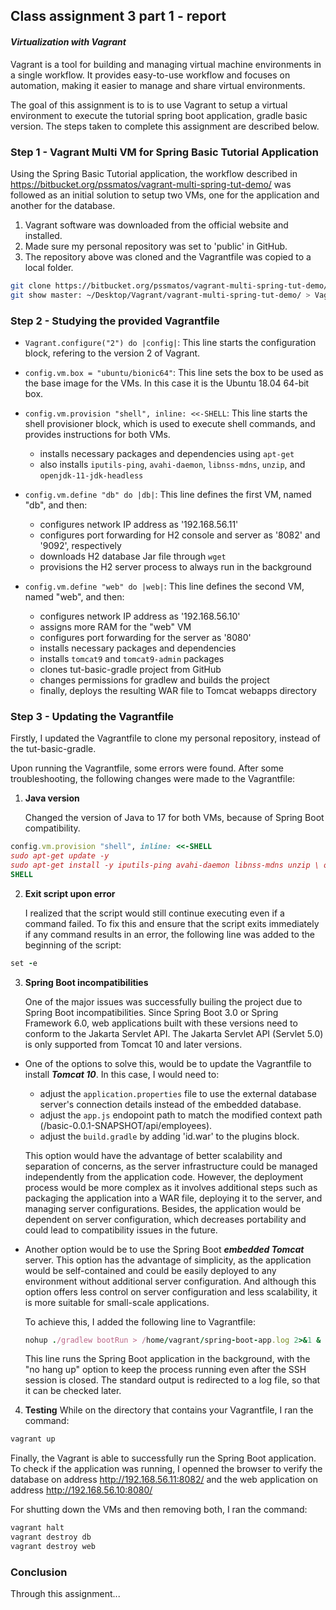 ## Class assignment 3 part 1 - report
#### *Virtualization with Vagrant*
Vagrant is a tool for building and managing virtual machine environments in a single workflow. It provides easy-to-use workflow and focuses on automation, making it easier to manage and share virtual environments.

The goal of this assignment is to is to use Vagrant to setup a virtual environment to execute the tutorial spring boot application, gradle basic version.
The steps taken to complete this assignment are described below.

### Step 1 - Vagrant Multi VM for Spring Basic Tutorial Application
Using the Spring Basic Tutorial application, the workflow described in https://bitbucket.org/pssmatos/vagrant-multi-spring-tut-demo/ was followed as an initial solution to setup two VMs, one for the application and another for the database.

1. Vagrant software was downloaded from the official website and installed.
2. Made sure my personal repository was set to 'public' in GitHub.
3. The repository above was cloned and the Vagrantfile was copied to a local folder.
```bash
git clone https://bitbucket.org/pssmatos/vagrant-multi-spring-tut-demo/
git show master: ~/Desktop/Vagrant/vagrant-multi-spring-tut-demo/ > Vagrantfile
```

### Step 2 - Studying the provided Vagrantfile
- `Vagrant.configure("2") do |config|`: This line starts the configuration block, refering to the version 2 of Vagrant.


- `config.vm.box = "ubuntu/bionic64"`: This line sets the box to be used as the base image for the VMs. In this case it is the Ubuntu 18.04 64-bit box.


- `config.vm.provision "shell", inline: <<-SHELL`: This line starts the shell provisioner block, which is used to execute shell commands, and provides instructions for both VMs.
  - installs necessary packages and dependencies using `apt-get`
  - also installs `iputils-ping`, `avahi-daemon`, `libnss-mdns`, `unzip`, and `openjdk-11-jdk-headless`


- `config.vm.define "db" do |db|`: This line defines the first VM, named "db", and then:
  - configures network IP address as '192.168.56.11'
  - configures port forwarding for H2 console and server as '8082' and '9092', respectively
  - downloads H2 database Jar file through `wget`
  - provisions the H2 server process to always run in the background


- `config.vm.define "web" do |web|`: This line defines the second VM, named "web", and then:
  - configures network IP address as '192.168.56.10'
  - assigns more RAM for the "web" VM
  - configures port forwarding for the server as '8080'
  - installs necessary packages and dependencies
  - installs `tomcat9` and `tomcat9-admin` packages
  - clones tut-basic-gradle project from GitHub
  - changes permissions for gradlew and builds the project
  - finally, deploys the resulting WAR file to Tomcat webapps directory



### Step 3 - Updating the Vagrantfile
Firstly, I updated the Vagrantfile to clone my personal repository, instead of the tut-basic-gradle.

Upon running the Vagrantfile, some errors were found. After some troubleshooting, the following changes were made to the Vagrantfile:
1. **Java version**

   Changed the version of Java to 17 for both VMs, because of Spring Boot compatibility.
```ruby
config.vm.provision "shell", inline: <<-SHELL
sudo apt-get update -y
sudo apt-get install -y iputils-ping avahi-daemon libnss-mdns unzip \ openjdk-17-jdk-headless
SHELL
```

2. **Exit script upon error**

   I realized that the script would still continue executing even if a command failed. To fix this and ensure that the script exits immediately if any command results in an error, the following line was added to the beginning of the script:
```ruby
set -e
```

3. **Spring Boot incompatibilities**

   One of the major issues was successfully builing the project due to Spring Boot incompatibilities. Since Spring Boot 3.0 or Spring Framework 6.0, web applications built with these versions need to conform to the Jakarta Servlet API. The Jakarta Servlet API (Servlet 5.0) is only supported from Tomcat 10 and later versions.

- One of the options to solve this, would be to update the Vagrantfile to install _**Tomcat 10**_. In this case, I would need to:
  - adjust the `application.properties` file to use the external database server's connection details instead of the embedded database.
  - adjust the `app.js` endopoint path to match the modified context path (/basic-0.0.1-SNAPSHOT/api/employees).
  - adjust the `build.gradle` by adding 'id.war' to the plugins block.
  
  This option would have the advantage of better scalability and separation of concerns, as the server infrastructure could be managed independently from the application code. However, the deployment process would be more complex as it involves additional steps such as packaging the application into a WAR file, deploying it to the server, and managing server configurations. Besides, the application would be dependent on server configuration, which decreases portability and could lead to compatibility issues in the future.


- Another option would be to use the Spring Boot _**embedded Tomcat**_ server. This option has the advantage of simplicity, as the application would be self-contained and could be easily deployed to any environment without additional server configuration. And although this option offers less control on server configuration and less scalability, it is more suitable for small-scale applications.

  To achieve this, I added the following line to Vagrantfile:
  ```ruby
  nohup ./gradlew bootRun > /home/vagrant/spring-boot-app.log 2>&1 &
  ```
  This line runs the Spring Boot application in the background, with the "no hang up" option to keep the process running even after the SSH session is closed. The standard output is redirected to a log file, so that it can be checked later.

4. **Testing**
While on the directory that contains your Vagrantfile, I ran the command:
```bash
vagrant up
```

Finally, the Vagrant is able to successfully run the Spring Boot application. To check if the application was running, I openned the browser to verify the database on address http://192.168.56.11:8082/ and the web application on address http://192.168.56.10:8080/


For shutting down the VMs and then removing both, I ran the command:
```bash
vagrant halt
vagrant destroy db
vagrant destroy web
```

### **Conclusion**

Through this assignment...